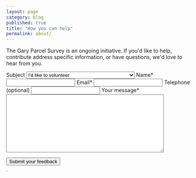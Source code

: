 ```yaml
---
layout: page
category: blog
published: true
title: "How you can help"
permalink: about/
---
```


The Gary Parcel Survey is an ongoing initiative. If you'd like to help, contribute address specific information, or have questions, we'd love to hear from you.

<!--
Wufoo form.
Keep HTML roughly the same (do not change names, for example)
-->
<form id="form182" name="form182" class="wufoo topLabel page" accept-charset="UTF-8" autocomplete="off" enctype="multipart/form-data" method="post" novalidate
      action="https://codeforamerica.wufoo.com/forms/zw4snzb1u42wsb/#public">

  <label class="desc" id="title6" for="Field6">
  Subject
  </label>

  <select id="Field6" name="Field6" class="field select medium"       tabindex="1" >
    <option value="I&#039;d like to volunteer" selected="selected">
    I'd like to volunteer
    </option>
    <option value="I have a question or correction about the data" >
    I have a question or correction about the data
    </option>
    <option value="I&#039;d like to send a suggestion" >
    I'd like to send a suggestion
    </option>
    <option value="Other" >
    Other
    </option>
  </select>

<label class="desc" id="title1" for="Field1">
Name<span id="req_1" class="req">*</span>
</label>
<input id="Field1" name="Field1" type="text" class="field text medium" value="" maxlength="255" tabindex="2" onkeyup=""       required />

<label class="desc" id="title3" for="Field3">
Email<span id="req_3" class="req">*</span>
</label>
<input id="Field3" name="Field3" type="email" spellcheck="false" class="field text medium" value="" maxlength="255" tabindex="3"       required />

<label class="desc" id="title8" for="Field8">
Telephone (optional)
</label>
<input id="Field8" name="Field8" type="text" class="field text medium" value="" maxlength="255" tabindex="4" onkeyup=""       />

<label class="desc" id="title5" for="Field5">
Your message<span id="req_5" class="req">*</span>
</label>
<textarea id="Field5"
name="Field5"
class="field textarea medium"
spellcheck="true"
rows="10" cols="50"
tabindex="7"
onkeyup="" required ></textarea>

  <button type="submit">Submit your feedback</button>

  <textarea name="comment" id="comment" rows="1" cols="1" style="height:1px;width:1px;border:0px none;"></textarea>
  <input type="hidden" id="idstamp" name="idstamp" value="JdEle7McAp0Ts3b79NaPHWtNLroxtS5K+dz2PjqiTJE=" />

</form>

<!--
<form>
  <select name="topic">
    <option value="volunteer">I'd like to volunteer</option>
    <option value="question">I have a question about the data</option>
    <option value="suggestion">I'd like to send a suggestion</option>
  </select>

  <label for="name">Name*</label>
  <input name="name" placeholder="name" type="text">

  <label for="email">Email*</label>
  <input name="name" placeholder="your email" type="email">

  <label for="phone">Telephone (optional)</label>
  <input name="phone" placeholder="" type="text">

  <textarea name="message" rows="5" placeholder="Your message"></textarea>

  <button type="submit">Submit your feedback</button>
</form>
-->

